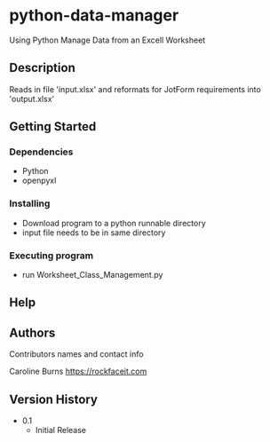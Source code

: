 # python-data-manager
Using Python Manage Data from an Excell Worksheet

## Description

Reads in file 'input.xlsx' and reformats for JotForm requirements into 'output.xlsx'

## Getting Started

### Dependencies

* Python
* openpyxl

### Installing

* Download program to a python runnable directory
* input file needs to be in same directory

### Executing program

* run Worksheet_Class_Management.py

## Help


## Authors

Contributors names and contact info

Caroline Burns
https://rockfaceit.com

## Version History

* 0.1
    * Initial Release

